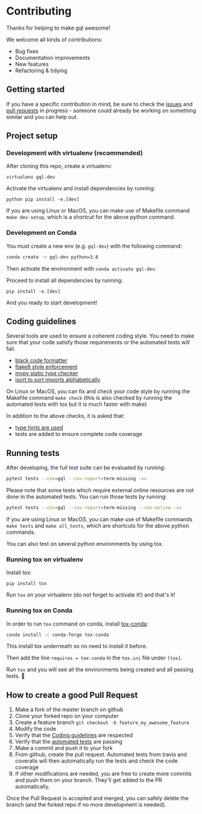 # Contributing

Thanks for helping to make gql awesome!

We welcome all kinds of contributions:

- Bug fixes
- Documentation improvements
- New features
- Refactoring & tidying


## Getting started

If you have a specific contribution in mind, be sure to check the
[issues](https://github.com/graphql-python/gql/issues)
and [pull requests](https://github.com/graphql-python/gql/pulls)
in progress - someone could already be working on something similar
and you can help out.

## Project setup

### Development with virtualenv (recommended)

After cloning this repo, create a virtualenv:

```console
virtualenv gql-dev
```

Activate the virtualenv and install dependencies by running:

```console
python pip install -e.[dev]
```

If you are using Linux or MacOS, you can make use of Makefile command
`make dev-setup`, which is a shortcut for the above python command.

### Development on Conda

You must create a new env (e.g. `gql-dev`) with the following command:

```sh
conda create -n gql-dev python=3.8
```

Then activate the environment with `conda activate gql-dev`.

Proceed to install all dependencies by running:

```console
pip install -e.[dev]
```

And you ready to start development!

<!-- TODO: Provide environment.yml file for conda env -->

## Coding guidelines

Several tools are used to ensure a coherent coding style.
You need to make sure that your code satisfy those requirements
or the automated tests will fail.

- [black code formatter](https://github.com/psf/black)
- [flake8 style enforcement](https://flake8.pycqa.org/en/latest/index.html)
- [mypy static type checker](http://mypy-lang.org/)
- [isort to sort imports alphabetically](https://isort.readthedocs.io/en/stable/)

On Linux or MacOS, you can fix and check your code style by running
the Makefile command `make check` (this is also checked by running
the automated tests with tox but it is much faster with make)

In addition to the above checks, it is asked that:

- [type hints are used](https://docs.python.org/3/library/typing.html)
- tests are added to ensure complete code coverage

## Running tests

After developing, the full test suite can be evaluated by running:

```sh
pytest tests --cov=gql --cov-report=term-missing -vv
```

Please note that some tests which require external online resources are not
done in the automated tests. You can run those tests by running:

```sh
pytest tests --cov=gql --cov-report=term-missing --run-online -vv
```

If you are using Linux or MacOS, you can make use of Makefile commands
`make tests` and `make all_tests`, which are shortcuts for the above
python commands.

You can also test on several python environments by using tox.

### Running tox on virtualenv

Install tox:
```console
pip install tox
```

Run `tox` on your virtualenv (do not forget to activate it!)
and that's it!

### Running tox on Conda

In order to run `tox` command on conda, install
[tox-conda](https://github.com/tox-dev/tox-conda):

```sh
conda install -c conda-forge tox-conda
```

This install tox underneath so no need to install it before.

Then add the line `requires = tox-conda` in the `tox.ini` file under `[tox]`.

Run `tox` and you will see all the environments being created
and all passing tests. :rocket:

## How to create a good Pull Request

1. Make a fork of the master branch on github
2. Clone your forked repo on your computer
3. Create a feature branch `git checkout -b feature_my_awesome_feature`
4. Modify the code
5. Verify that the [Coding guidelines](#coding-guidelines) are respected
6. Verify that the [automated tests](#running-tests) are passing
7. Make a commit and push it to your fork
8. From github, create the pull request. Automated tests from travis
and coveralls will then automatically run the tests and check the code coverage
9. If other modifications are needed, you are free to create more commits and
push them on your branch. They'll get added to the PR automatically.

Once the Pull Request is accepted and merged, you can safely
delete the branch (and the forked repo if no more development is needed).
